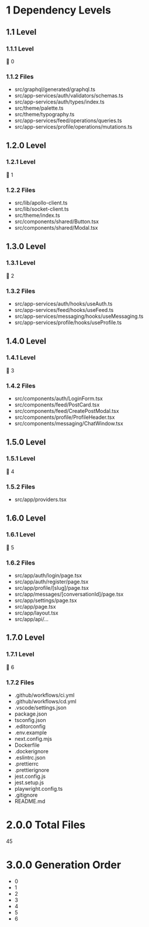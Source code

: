 # 1 Dependency Levels

## 1.1 Level

### 1.1.1 Level

🔹 0

### 1.1.2 Files

- src/graphql/generated/graphql.ts
- src/app-services/auth/validators/schemas.ts
- src/app-services/auth/types/index.ts
- src/theme/palette.ts
- src/theme/typography.ts
- src/app-services/feed/operations/queries.ts
- src/app-services/profile/operations/mutations.ts

## 1.2.0 Level

### 1.2.1 Level

🔹 1

### 1.2.2 Files

- src/lib/apollo-client.ts
- src/lib/socket-client.ts
- src/theme/index.ts
- src/components/shared/Button.tsx
- src/components/shared/Modal.tsx

## 1.3.0 Level

### 1.3.1 Level

🔹 2

### 1.3.2 Files

- src/app-services/auth/hooks/useAuth.ts
- src/app-services/feed/hooks/useFeed.ts
- src/app-services/messaging/hooks/useMessaging.ts
- src/app-services/profile/hooks/useProfile.ts

## 1.4.0 Level

### 1.4.1 Level

🔹 3

### 1.4.2 Files

- src/components/auth/LoginForm.tsx
- src/components/feed/PostCard.tsx
- src/components/feed/CreatePostModal.tsx
- src/components/profile/ProfileHeader.tsx
- src/components/messaging/ChatWindow.tsx

## 1.5.0 Level

### 1.5.1 Level

🔹 4

### 1.5.2 Files

- src/app/providers.tsx

## 1.6.0 Level

### 1.6.1 Level

🔹 5

### 1.6.2 Files

- src/app/auth/login/page.tsx
- src/app/auth/register/page.tsx
- src/app/profile/[slug]/page.tsx
- src/app/messages/[conversationId]/page.tsx
- src/app/settings/page.tsx
- src/app/page.tsx
- src/app/layout.tsx
- src/app/api/...

## 1.7.0 Level

### 1.7.1 Level

🔹 6

### 1.7.2 Files

- .github/workflows/ci.yml
- .github/workflows/cd.yml
- .vscode/settings.json
- package.json
- tsconfig.json
- .editorconfig
- .env.example
- next.config.mjs
- Dockerfile
- .dockerignore
- .eslintrc.json
- .prettierrc
- .prettierignore
- jest.config.js
- jest.setup.js
- playwright.config.ts
- .gitignore
- README.md

# 2.0.0 Total Files

45

# 3.0.0 Generation Order

- 0
- 1
- 2
- 3
- 4
- 5
- 6

